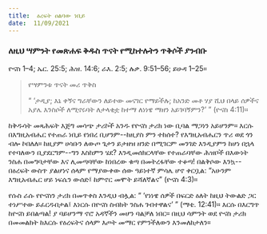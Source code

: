 ```yaml
---
title:  ዕረፍት ዐልባው ነቢይ
date:  11/09/2021
---
```


### ለዚህ ሣምንት የመጽሐፍ ቅዱስ ጥናት የሚከተሉትን ጥቅሶች ያንብቡ
ዮናስ 1–4; ኤር. 25:5; ሕዝ. 14:6; ራእ. 2:5; ሉቃ. 9:51–56; ይሁዳ 1–25።

> <p>የሣምንቱ ጥናት መሪ ጥቅስ</p>
> “ ‘ታዲያ; እኔ ቀኝና  ግራቸውን ለይተው መናገር የማይችሉ; ከአንድ መቶ ሃያ ሺህ በላይ ሰዎችና አያሌ እንስሶች ለሚኖሩባት ለታላቂቷ ከተማ ለነነዌ ማዘን አይገባኝምን?’ ” (ዮናስ 4:11)።

ከቅዱሳት መጻሕፍት እጅግ መሳጭ ታሪኮች አንዱ የዮናስ ታሪክ ነው ቢባል ማጋነን አይሆንም። እርሱ በእግዚአብሔር የተጠራ ነቢይ የነበረ ቢሆንም--ከዚያስ ምን ተከሰተ? የእግዚአብሔርን ጥሪ ወደ ጎን ብሎ ኮበለለ። ከዚያም ሀሳቡን ለውጦ ጌታን ይታዘዝ ዘንድ በሚገርም መንገድ እንዲያምን ከሆነ በኋላ የተባለውን ቢያደርግም--ግን እስከምን ሄደ? እንዲመሰክርላቸው የተጠራባቸው ሕዝቦች በእውነት ንስሐ በመግባታቸው እና ሊመጣባቸው ከነበረው ቁጣ በመትረፋቸው ተቆጣ! በልቅሶው እንኳ--በዕረፍት ውስጥ ያልሆነና ሰላም የማያውቀው ሰው ዓይነተኛ ምሳሌ ሆኖ ቀርቧል: “አሁንም እግዚአብሔር ሆይ ነፍሴን ውሰድ፤ ከምኖር መሞት ይሻለኛልና” (ዮናስ 4:3)።

የሱስ ራሱ የዮናስን ታሪክ በመጥቀስ እንዲህ ብሏል: “ ‘የነነዌ ሰዎች በፍርድ ዕለት ከዚህ ትውልድ ጋር ተነሥተው ይፈርዱበታል፤ እነርሱ በዮናስ ስብከት ንስሐ ገብተዋልና’ ” (ማቴ. 12:41)። እርሱ በእርግጥ ከዮናስ ይበልጣል! ያ ባይሆንማ ኖሮ አዳኛችን መሆን ባልቻለ ነበር። በዚህ ሳምንት ወደ ዮናስ ታሪክ በመመልከት ከእርሱ የዕረፍትና ሰላም እጦት መማር የምንችለውን እንመለከታለን።